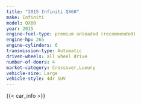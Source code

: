 ```yaml
---
title: "2015 Infiniti QX60"
make: Infiniti
model: QX60
year: 2015
engine-fuel-type: premium unleaded (recommended)
engine-hp: 265
engine-cylinders: 6
transmission-type: Automatic
driven-wheels: all wheel drive
number-of-doors: 4
market-category: Crossover,Luxury
vehicle-size: Large
vehicle-style: 4dr SUV
---
```


{{< car_info >}}
